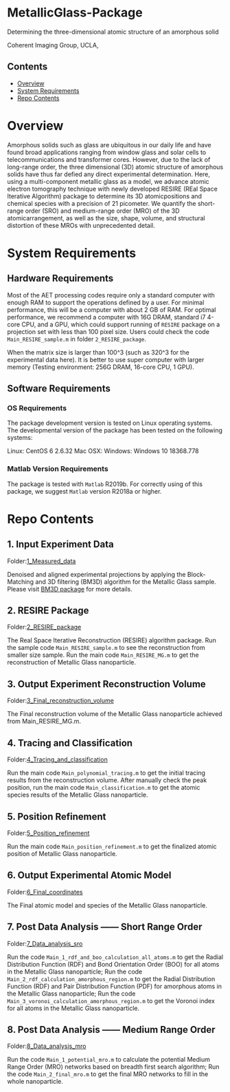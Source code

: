 # MetallicGlass-Package

Determining the three-dimensional atomic structure of an amorphous solid

Coherent Imaging Group, UCLA, 

## Contents

- [Overview](#overview)
- [System Requirements](#system-requirements)
- [Repo Contents](#repo-contents)

# Overview

Amorphous solids such as glass are ubiquitous in our daily life and have found broad applications ranging from window glass and solar cells to telecommunications and transformer cores. However, due to the lack of long-range order, the three dimensional (3D) atomic structure of amorphous solids have thus far defied any direct experimental determination. Here, using a multi-component metallic glass
as a model, we advance atomic electron tomography technique with newly developed RESIRE (REal Space Iterative Algorithm) package to determine its 3D atomicpositions and chemical species with a precision of 21 picometer. We quantify the short-range order (SRO) and medium-range order (MRO) of the 3D atomicarrangement, as well as the size, shape,
volume, and structural distortion of these MROs with unprecedented detail.

# System Requirements

## Hardware Requirements

Most of the AET processing codes require only a standard computer with enough RAM to support the operations defined by a user. For minimal performance, this will be a computer with about 2 GB of RAM. For optimal performance, we recommend a computer with 16G DRAM, standard i7 4-core CPU, and a GPU, which could support running of `RESIRE` package on a projection set with less than 100 pixel size.
Users could check the code `Main_RESIRE_sample.m` in folder `2_RESIRE_package`.

When the matrix size is larger than 100^3 (such as 320^3 for the experimental data here). It is better to use super computer with larger memory (Testing environment: 256G DRAM, 16-core CPU, 1 GPU).

## Software Requirements

### OS Requirements

The package development version is tested on Linux operating systems. The developmental version of the package has been tested on the following systems:

Linux: CentOS 6 2.6.32 
Mac OSX: 
Windows: Windows 10 18368.778 

### Matlab Version Requirements

The package is tested with `Matlab` R2019b. For correctly using of this package, we suggest `Matlab` version R2018a or higher.

# Repo Contents

## 1. Input Experiment Data

Folder:[1_Measured_data](./1_Measured_data)

Denoised and aligned experimental projections by applying the Block-Matching and 3D filtering (BM3D) algorithm for the Metallic Glass sample. Please visit [BM3D package](http://www.cs.tut.fi/~foi/GCF-BM3D/) for more details.

## 2. RESIRE Package

Folder:[2_RESIRE_package](./2_RESIRE_package)

The Real Space Iterative Reconstruction (RESIRE) algorithm package. Run the sample code `Main_RESIRE_sample.m` to see the reconstruction from smaller size sample. Run the main code `Main_RESIRE_MG.m` to get the reconstruction of Metallic Glass nanoparticle.

## 3. Output Experiment Reconstruction Volume

Folder:[3_Final_reconstruction_volume](./3_Final_reconstruction_volume)

The Final reconstruction volume of the Metallic Glass nanoparticle achieved from Main_RESIRE_MG.m.

## 4. Tracing and Classification

Folder:[4_Tracing_and_classification](./4_Tracing_and_classification)

Run the main code `Main_polynomial_tracing.m` to get the initial tracing results from the reconstruction volume. After manually check the peak position, run the main code `Main_classification.m` to get the atomic species results of the Metallic Glass nanoparticle.

## 5. Position Refinement

Folder:[5_Position_refinement](./5_Position_refinement)

Run the main code `Main_position_refinement.m` to get the finalized atomic position of Metallic Glass nanoparticle.

## 6. Output Experimental Atomic Model

Folder:[6_Final_coordinates](./6_Final_coordinates)

The Final atomic model and species of the Metallic Glass nanoparticle.

## 7. Post Data Analysis —— Short Range Order

Folder:[7_Data_analysis_sro](./7_Data_analysis_sro)

Run the code `Main_1_rdf_and_boo_calculation_all_atoms.m` to get the Radial Distribution Function (RDF) and Bond Orientation Order (BOO) for all atoms in the Metallic Glass nanoparticle; Run the code `Main_2_rdf_calculation_amorphous_region.m` to get the Radial Distribution Function (RDF) and Pair Distribution Function (PDF) for amorphous atoms in the Metallic Glass nanoparticle; Run the code `Main_3_voronoi_calculation_amorphous_region.m` to get the Voronoi index for all atoms in the Metallic Glass nanoparticle.

## 8. Post Data Analysis —— Medium Range Order

Folder:[8_Data_analysis_mro](./8_Data_analysis_mro)

Run the code `Main_1_potential_mro.m` to calculate the potential Medium Range Order (MRO) networks based on breadth first search algorithm; Run the code `Main_2_final_mro.m` to get the final MRO networks to fill in the whole nanoparticle.
